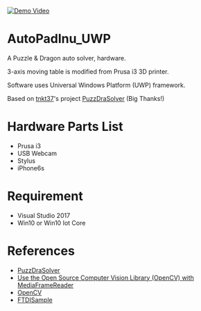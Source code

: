 [![Demo Video](https://raw.githubusercontent.com/aiex718/AutoPadInu_UWP/master/Pic/AutoPadInu_UWP.jpg)](https://www.youtube.com/watch?v=ytpIgHZycZY)

# AutoPadInu_UWP
A Puzzle & Dragon auto solver, hardware.

3-axis moving table is modified from Prusa i3 3D printer. 

Software uses Universal Windows Platform (UWP) framework.

Based on [tnkt37](https://github.com/tnkt37)'s project [PuzzDraSolver](https://github.com/tnkt37/PuzzDraSolver) (Big Thanks!)

# Hardware Parts List
* Prusa i3
* USB Webcam
* Stylus
* iPhone6s

# Requirement
* Visual Studio 2017
* Win10 or Win10 Iot Core

# References
* [PuzzDraSolver](https://github.com/tnkt37/PuzzDraSolver)
* [Use the Open Source Computer Vision Library (OpenCV) with MediaFrameReader](https://docs.microsoft.com/zh-tw/windows/uwp/audio-video-camera/use-opencv-with-mediaframereader)
* [OpenCV](https://opencv.org/)
* [FTDISample](https://github.com/Jark/FTDISample)
